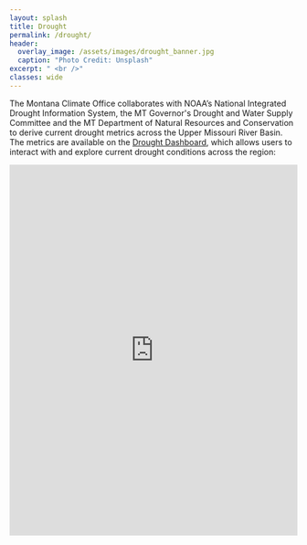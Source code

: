 ```yaml
---
layout: splash
title: Drought
permalink: /drought/
header:
  overlay_image: /assets/images/drought_banner.jpg
  caption: "Photo Credit: Unsplash"
excerpt: " <br />"
classes: wide
---
```


The Montana Climate Office collaborates with NOAA’s National Integrated Drought Information System, the MT Governor's Drought and Water Supply Committee and the MT Department of Natural Resources and Conservation  to derive current drought metrics across the Upper Missouri River Basin. The metrics are available on the [Drought Dashboard](https://drought.climate.umt.edu), which allows users to interact with and explore current drought conditions across the region:

<div style="width: 100%; height: 650px;"><iframe style="width: 100%; height: 650px;" src="https://drought.climate.umt.edu" frameborder="0px"></iframe></div>